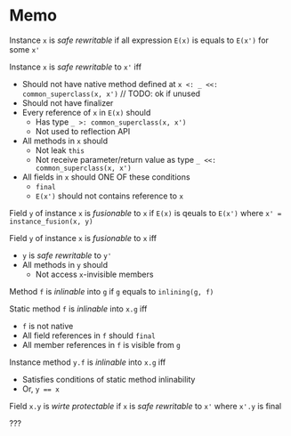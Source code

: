 # Memo

Instance `x` is _safe rewritable_ if all expression `E(x)` is equals to `E(x')` for some `x'`

Instance `x` is _safe rewritable_ to `x'` iff

* Should not have native method defined at `x <: _ <<: common_superclass(x, x')` // TODO: ok if unused
* Should not have finalizer
* Every reference of `x` in `E(x)` should
  * Has type `_ >: common_superclass(x, x')`
  * Not used to reflection API
* All methods in `x` should
  * Not leak `this`
  * Not receive parameter/return value as type `_ <<: common_superclass(x, x')`
* All fields in `x` should ONE OF these conditions
  * `final`
  * `E(x')` should not contains reference to `x`


Field `y` of instance `x` is _fusionable_ to `x` if `E(x)` is qeuals to `E(x')` where `x' = instance_fusion(x, y)`

Field `y` of instance `x` is _fusionable_ to `x` iff

* `y` is _safe rewritable_ to `y'`
* All methods in `y` should
  * Not access `x`-invisible members

Method `f` is _inlinable_ into `g` if `g` equals to `inlining(g, f)`

Static method `f` is _inlinable_ into `x.g` iff

* `f` is not native
* All field references in `f` should `final`
* All member references in `f` is visible from `g`

Instance method `y.f` is _inlinable_ into `x.g` iff

* Satisfies conditions of static method inlinability
* Or, `y == x`

Field `x.y` is _wirte protectable_ if `x` is _safe rewritable_ to `x'` where `x'.y` is final

???


